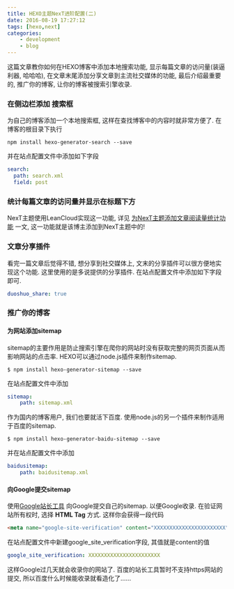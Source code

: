 ```yaml
---
title: HEXO主题NexT进阶配置(二)
date: 2016-08-19 17:27:12
tags: [hexo,next]
categories:
    - development
    - blog
---
```


这篇文章教你如何在HEXO博客中添加本地搜索功能, 显示每篇文章的访问量(装逼利器, 哈哈哈), 在文章末尾添加分享文章到主流社交媒体的功能, 最后介绍最重要的, 推广你的博客, 让你的博客被搜索引擎收录.
<!-- more -->
### 在侧边栏添加 搜索框
为自己的博客添加一个本地搜索框, 这样在查找博客中的内容时就非常方便了. 在博客的根目录下执行
```shell
npm install hexo-generator-search --save
```
并在站点配置文件中添加如下字段
```yml
search:
  path: search.xml
  field: post
```

### 统计每篇文章的访问量并显示在标题下方
NexT主题使用LeanCloud实现这一功能, 详见 [为NexT主题添加文章阅读量统计功能](https://notes.wanghao.work/2015-10-21-%E4%B8%BANexT%E4%B8%BB%E9%A2%98%E6%B7%BB%E5%8A%A0%E6%96%87%E7%AB%A0%E9%98%85%E8%AF%BB%E9%87%8F%E7%BB%9F%E8%AE%A1%E5%8A%9F%E8%83%BD.html#%E9%85%8D%E7%BD%AELeanCloud) 一文, 这一功能就是该博主添加到NexT主题中的!

### 文章分享插件
看完一篇文章后觉得不错, 想分享到社交媒体上, 文末的分享插件可以很方便地实现这个功能. 这里使用的是多说提供的分享插件. 在站点配置文件中添加如下字段即可.
```yml
duoshuo_share: true
```

### 推广你的博客
#### 为网站添加sitemap
sitemap的主要作用是防止搜索引擎在爬你的网站时没有获取完整的网页页面从而影响网站的点击率. HEXO可以通过node.js插件来制作sitemap.
```shell
$ npm install hexo-generator-sitemap --save
```
在站点配置文件中添加
```yml
sitemap:
    path: sitemap.xml
```
作为国内的博客用户, 我们也要就活下百度. 使用node.js的另一个插件来制作适用于百度的sitemap.
```shell
$ npm install hexo-generator-baidu-sitemap --save
```
并在站点配置文件中添加
```yml
baidusitemap:
    path: baidusitemap.xml
```
#### 向Google提交sitemap
使用[Google站长工具](https://www.google.com/webmasters/) 向Google提交自己的sitemap. 以便Google收录. 在验证网站所有权时, 选择 **HTML Tag** 方式. 这样你会获得一段代码
```html
<meta name="google-site-verification" content="XXXXXXXXXXXXXXXXXXXXXXX" />
```
在站点配置文件中新建google_site_verification字段, 其值就是content的值
```yml
google_site_verification: XXXXXXXXXXXXXXXXXXXXXXX
```
这样Google过几天就会收录你的网站了. 百度的站长工具暂时不支持https网站的提交, 所以百度什么时候能收录就看造化了......
